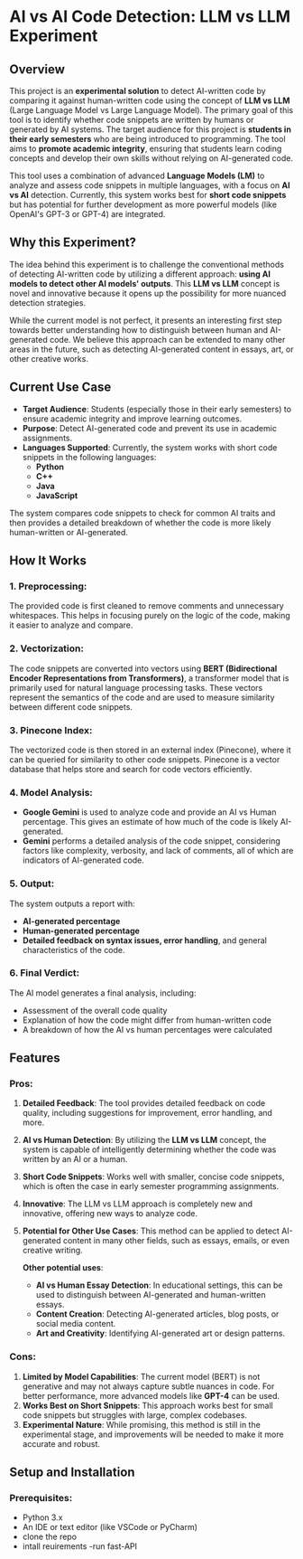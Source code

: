 # AI vs AI Code Detection: LLM vs LLM Experiment

## Overview

This project is an **experimental solution** to detect AI-written code by comparing it against human-written code using the concept of **LLM vs LLM** (Large Language Model vs Large Language Model). The primary goal of this tool is to identify whether code snippets are written by humans or generated by AI systems. The target audience for this project is **students in their early semesters** who are being introduced to programming. The tool aims to **promote academic integrity**, ensuring that students learn coding concepts and develop their own skills without relying on AI-generated code.

This tool uses a combination of advanced **Language Models (LM)** to analyze and assess code snippets in multiple languages, with a focus on **AI vs AI** detection. Currently, this system works best for **short code snippets** but has potential for further development as more powerful models (like OpenAI's GPT-3 or GPT-4) are integrated.

## Why this Experiment?

The idea behind this experiment is to challenge the conventional methods of detecting AI-written code by utilizing a different approach: **using AI models to detect other AI models' outputs**. This **LLM vs LLM** concept is novel and innovative because it opens up the possibility for more nuanced detection strategies. 

While the current model is not perfect, it presents an interesting first step towards better understanding how to distinguish between human and AI-generated code. We believe this approach can be extended to many other areas in the future, such as detecting AI-generated content in essays, art, or other creative works.

## Current Use Case

- **Target Audience**: Students (especially those in their early semesters) to ensure academic integrity and improve learning outcomes.
- **Purpose**: Detect AI-generated code and prevent its use in academic assignments.
- **Languages Supported**: Currently, the system works with short code snippets in the following languages:
  - **Python**
  - **C++**
  - **Java**
  - **JavaScript**

The system compares code snippets to check for common AI traits and then provides a detailed breakdown of whether the code is more likely human-written or AI-generated.

## How It Works

### 1. **Preprocessing**:
   The provided code is first cleaned to remove comments and unnecessary whitespaces. This helps in focusing purely on the logic of the code, making it easier to analyze and compare.

### 2. **Vectorization**:
   The code snippets are converted into vectors using **BERT (Bidirectional Encoder Representations from Transformers)**, a transformer model that is primarily used for natural language processing tasks. These vectors represent the semantics of the code and are used to measure similarity between different code snippets.

### 3. **Pinecone Index**:
   The vectorized code is then stored in an external index (Pinecone), where it can be queried for similarity to other code snippets. Pinecone is a vector database that helps store and search for code vectors efficiently.

### 4. **Model Analysis**:
   - **Google Gemini** is used to analyze code and provide an AI vs Human percentage. This gives an estimate of how much of the code is likely AI-generated.
   - **Gemini** performs a detailed analysis of the code snippet, considering factors like complexity, verbosity, and lack of comments, all of which are indicators of AI-generated code.

### 5. **Output**:
   The system outputs a report with:
   - **AI-generated percentage**
   - **Human-generated percentage**
   - **Detailed feedback on syntax issues, error handling**, and general characteristics of the code.
   
### 6. **Final Verdict**:
   The AI model generates a final analysis, including:
   - Assessment of the overall code quality
   - Explanation of how the code might differ from human-written code
   - A breakdown of how the AI vs human percentages were calculated

## Features

### **Pros**:
1. **Detailed Feedback**: The tool provides detailed feedback on code quality, including suggestions for improvement, error handling, and more.
2. **AI vs Human Detection**: By utilizing the **LLM vs LLM** concept, the system is capable of intelligently determining whether the code was written by an AI or a human.
3. **Short Code Snippets**: Works well with smaller, concise code snippets, which is often the case in early semester programming assignments.
4. **Innovative**: The LLM vs LLM approach is completely new and innovative, offering new ways to analyze code.
5. **Potential for Other Use Cases**: This method can be applied to detect AI-generated content in many other fields, such as essays, emails, or even creative writing.
   
   **Other potential uses**:
   - **AI vs Human Essay Detection**: In educational settings, this can be used to distinguish between AI-generated and human-written essays.
   - **Content Creation**: Detecting AI-generated articles, blog posts, or social media content.
   - **Art and Creativity**: Identifying AI-generated art or design patterns.

### **Cons**:
1. **Limited by Model Capabilities**: The current model (BERT) is not generative and may not always capture subtle nuances in code. For better performance, more advanced models like **GPT-4** can be used.
2. **Works Best on Short Snippets**: This approach works best for small code snippets but struggles with large, complex codebases.
3. **Experimental Nature**: While promising, this method is still in the experimental stage, and improvements will be needed to make it more accurate and robust.

## Setup and Installation

### Prerequisites:
- Python 3.x
- An IDE or text editor (like VSCode or PyCharm)
- clone the repo
- intall reuirements
-run fast-API



